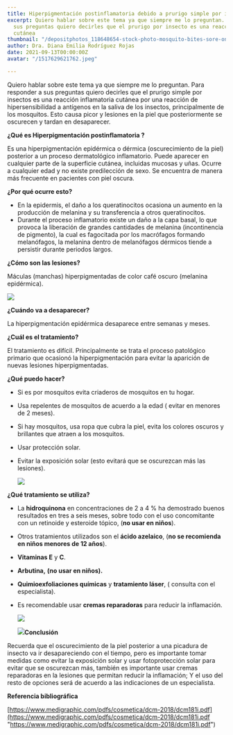 ```yaml
---
title: Hiperpigmentación postinflamatoria debido a prurigo simple por insectos
excerpt: Quiero hablar sobre este tema ya que siempre me lo preguntan. Para responder
  sus preguntas quiero decirles que el prurigo por insecto es una reacción inflamatoria
  cutánea
thumbnail: "/depositphotos_118648654-stock-photo-mosquito-bites-sore-on-baby.jpeg"
author: Dra. Diana Emilia Rodríguez Rojas
date: 2021-09-13T00:00:00Z
avatar: "/1517629621762.jpeg"

---
```

Quiero hablar sobre este tema ya que siempre me lo preguntan. Para responder a sus preguntas quiero decirles que el prurigo simple por insectos es una reacción inflamatoria cutánea por una reacción de hipersensibilidad a antígenos en la saliva de los insectos, principalmente de los mosquitos. Esto causa picor y lesiones en la piel que posteriormente se oscurecen y tardan en desaparecer.

**¿Qué es Hiperpigmentación postinflamatoria ?**

Es una hiperpigmentación  epidérmica o dérmica (oscurecimiento de la piel) posterior a un proceso dermatológico inflamatorio. Puede aparecer en cualquier parte de la superficie cutánea, incluidas mucosas y uñas. Ocurre a cualquier edad y no existe predilección de sexo. Se encuentra de manera más frecuente en pacientes con piel oscura.

**¿Por qué ocurre esto?**

* En la epidermis, el daño a los queratinocitos ocasiona un aumento en la producción de melanina y su transferencia a otros queratinocitos.
* Durante el proceso inflamatorio existe un daño a la capa basal, lo que provoca la liberación de grandes cantidades de melanina (incontinencia de pigmento), la cual es fagocitada por los macrófagos formando melanófagos, la melanina dentro de melanófagos dérmicos tiende a persistir durante periodos largos.

**¿Cómo son las lesiones?**

Máculas (manchas) hiperpigmentadas de color café oscuro (melanina epidérmica).

![](/depositphotos_118648654-stock-photo-mosquito-bites-sore-on-baby.jpeg)

**¿Cuándo va a desaparecer?**

La hiperpigmentación epidérmica desaparece entre semanas y meses.

**¿Cuál es el tratamiento?**

El tratamiento es difícil. Principalmente se trata el proceso patológico primario que ocasionó la hiperpigmentación para evitar la aparición de nuevas lesiones hiperpigmentadas.

**¿Qué puedo hacer?**

* Si es por mosquitos evita criaderos de mosquitos en tu hogar.
* Usa repelentes de mosquitos de acuerdo a la edad ( evitar en menores de 2 meses).
* Si hay mosquitos, usa ropa que cubra la piel, evita los colores oscuros y brillantes que atraen a los mosquitos.
* Usar protección solar.
* Evitar la exposición solar (esto evitará que se oscurezcan más las lesiones).

  ![](/81q5gfqcmol-_sx466_.jpg)

**¿Qué tratamiento se utiliza?**

* La **hidroquinona** en concentraciones de 2 a 4 % ha demostrado buenos resultados en tres a seis meses, sobre todo con el uso concomitante con un retinoide y esteroide tópico, (**no usar en niños**).
* Otros tratamientos utilizados son el **ácido azelaico**, (**no se recomienda en niños menores de 12 años**). 
* **Vitaminas E** y **C**.
* **Arbutina,** **(no usar en niños).**
* **Quimioexfoliaciones químicas** y **tratamiento láser**, ( consulta con el especialista). 
* Es recomendable usar **cremas reparadoras** para reducir la inflamación.

  ![](/d_nq_np_848475-mlv43951268999_102020-o.jpeg)

  ![](/mustela-cicastela-onarici-bakim-kremi-40-ml-kc2399730-1-3bbc60a2ccfa49b79e74610e919221b3.jpeg)**Conclusión**

Recuerda que el oscurecimiento de la piel posterior a una picadura de insecto va ir desapareciendo con el tiempo, pero es importante tomar medidas como evitar la exposición solar y usar fotoprotección solar para evitar que se oscurezcan más, también es importante usar cremas reparadoras en la lesiones que permitan reducir la inflamación; Y el uso del resto de opciones será de acuerdo a las indicaciones de un especialista.

**Referencia bibliográfica**

[https://www.medigraphic.com/pdfs/cosmetica/dcm-2018/dcm181i.pdf](https://www.medigraphic.com/pdfs/cosmetica/dcm-2018/dcm181i.pdf "https://www.medigraphic.com/pdfs/cosmetica/dcm-2018/dcm181i.pdf")